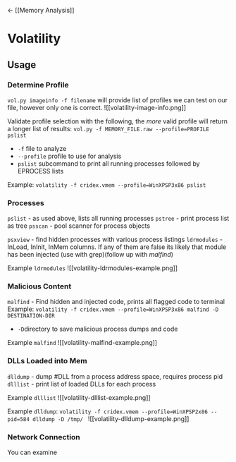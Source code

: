 <- [[Memory Analysis]]
# Volatility


## Usage
### Determine Profile
`vol.py imageinfo -f filename` will provide list of profiles we can test on our file, however only one is correct. 
![[volatility-image-info.png]]

Validate profile selection with the following, the *more* valid profile will return a longer list of results:
`vol.py -f MEMORY_FILE.raw --profile=PROFILE pslist`
- `-f` file to analyze
- `--profile` profile to use for analysis
- `pslist` subcommand to print all running processes followed by EPROCESS lists

Example: `volatility -f cridex.vmem --profile=WinXPSP3x86 pslist`

### Processes
`pslist` - as used above, lists all running processes
`pstree` - print process list as tree
`psscan` - pool scanner for process objects

`psxview` -  find hidden processes with various process listings
`ldrmodules` - InLoad, InInit, InMem columns. If any of them are false its likely that module has been injected (use with grep)(follow up with *malfind*)

Example `ldrmodules`
![[volatility-ldrmodules-example.png]]

### Malicious Content
`malfind` - Find hidden and injected code, prints all flagged code to terminal 
Example: `volatility -f cridex.vmem --profile=WinXPSP3x86 malfind -D DESTINATION-DIR`
-	`-D`directory to save malicious process dumps and code

Example `malfind`
![[volatility-malfind-example.png]]

### DLLs  Loaded into Mem
`dlldump` - dump #DLL from a process address space, requires process pid
`dlllist` - print list of loaded DLLs for each process

Example `dlllist`
![[volatility-dlllist-example.png]]

Example `dlldump`:
`volatility -f cridex.vmem --profile=WinXPSP2x86 --pid=584 dlldump -D /tmp/
`
![[volatility-dlldump-example.png]]

### Network Connection
You can examine 